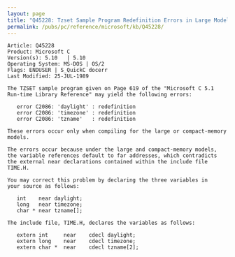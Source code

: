 ```yaml
---
layout: page
title: "Q45228: Tzset Sample Program Redefinition Errors in Large Model"
permalink: /pubs/pc/reference/microsoft/kb/Q45228/
---
```


	Article: Q45228
	Product: Microsoft C
	Version(s): 5.10   | 5.10
	Operating System: MS-DOS | OS/2
	Flags: ENDUSER | S_QuickC docerr
	Last Modified: 25-JUL-1989
	
	The TZSET sample program given on Page 619 of the "Microsoft C 5.1
	Run-time Library Reference" may yield the following errors:
	
	   error C2086: 'daylight' : redefinition
	   error C2086: 'timezone' : redefinition
	   error C2086: 'tzname'   : redefinition
	
	These errors occur only when compiling for the large or compact-memory
	models.
	
	The errors occur because under the large and compact-memory models,
	the variable references default to far addresses, which contradicts
	the external near declarations contained within the include file
	TIME.H.
	
	You may correct this problem by declaring the three variables in
	your source as follows:
	
	   int    near daylight;
	   long   near timezone;
	   char * near tzname[];
	
	The include file, TIME.H, declares the variables as follows:
	
	   extern int     near    cdecl daylight;
	   extern long    near    cdecl timezone;
	   extern char *  near    cdecl tzname[2];
